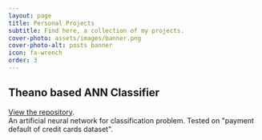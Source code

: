 ```yaml
---
layout: page
title: Personal Projects
subtitle: Find here, a collection of my projects.
cover-photo: assets/images/banner.png
cover-photo-alt: posts banner
icon: fa-wrench
order: 3
---
```


## Theano based ANN Classifier

[View the repository](https://github.com/theDIG95/Payment-default-ANN).  
An artificial neural network for classification problem. Tested on "payment default of credit cards dataset".
